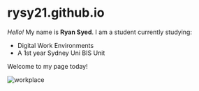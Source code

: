 # rysy21.github.io

_Hello!_ My name is **Ryan Syed**. I am a student currently studying:

- Digital Work Environments
- A 1st year Sydney Uni BIS Unit

Welcome to my page today!

![workplace](https://user-images.githubusercontent.com/91232865/134444009-ff263c89-4dfb-4ff5-87f3-923c935a9f26.jpeg)
